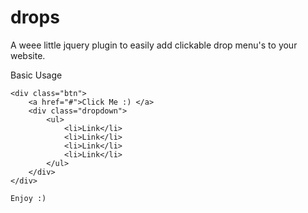 drops
=====

A weee little jquery plugin to easily add clickable drop menu's to your website.

Basic Usage
```
<div class="btn">
    <a href="#">Click Me :) </a>
    <div class="dropdown">
        <ul>
            <li>Link</li>
            <li>Link</li>
            <li>Link</li>
            <li>Link</li>
        </ul>            
    </div>
</div>

Enjoy :)

